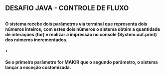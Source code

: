 <H2>DESAFIO JAVA - CONTROLE DE FLUXO<H2>

<h4>
O sistema recebe dois parâmetros via terminal que representa dois números inteiros, com estes dois números o sistema obtém a quantidade de interações (for) e realizar a impressão no console (System.out.print) dos números incrementados. </h4>

•	<h4>Se o primeiro parâmetro for MAIOR que o segundo parâmetro, o sistema  lançar a exceção customizada. </h4>
